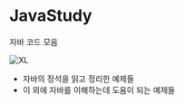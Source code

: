 # JavaStudy
자바 코드 모음

![XL](https://user-images.githubusercontent.com/98295182/193035354-0709e2c3-5862-45b4-acde-f5626f2da4fa.jpg)


* 자바의 정석을 읽고 정리한 예제들
* 이 외에 자바를 이해하는데 도움이 되는 예제들
